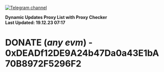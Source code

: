 [![Telegram channel](https://img.shields.io/endpoint?url=https://runkit.io/damiankrawczyk/telegram-badge/branches/master?url=https://t.me/n4z4v0d)](https://t.me/n4z4v0d) 

**Dynamic Updates Proxy List with Proxy Checker**  
**Last Updated: 19.12.23 07:17**

# DONATE (_any evm_) - 0xDEADf12DE9A24b47Da0a43E1bA70B8972F5296F2
